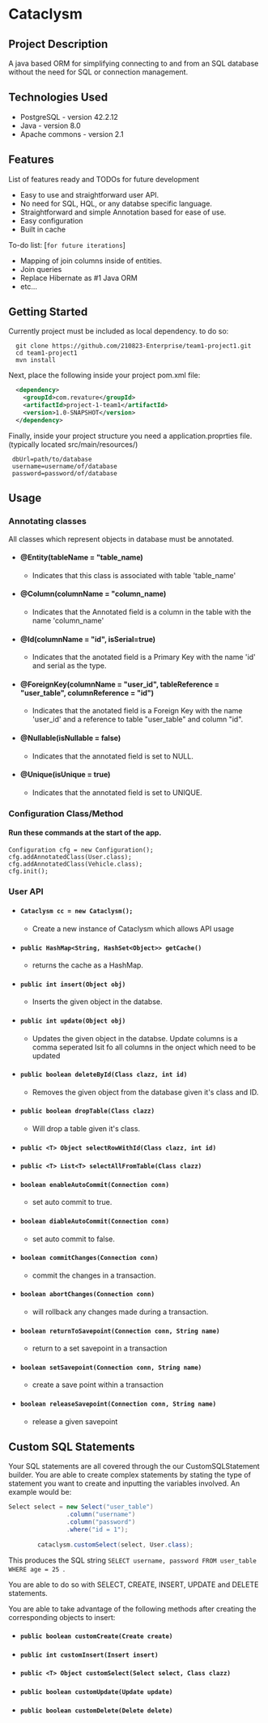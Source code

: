 # Cataclysm

## Project Description
A java based ORM for simplifying connecting to and from an SQL database without the need for SQL or connection management. 

## Technologies Used

* PostgreSQL - version 42.2.12  
* Java - version 8.0  
* Apache commons - version 2.1  

## Features

List of features ready and TODOs for future development  
* Easy to use and straightforward user API.  
* No need for SQL, HQL, or any databse specific language.  
* Straightforward and simple Annotation based for ease of use. 
* Easy configuration
* Built in cache

To-do list: [`for future iterations`]
* Mapping of join columns inside of entities.     
* Join queries 
* Replace Hibernate as #1 Java ORM
* etc...

## Getting Started  
Currently project must be included as local dependency. to do so:
```shell
  git clone https://github.com/210823-Enterprise/team1-project1.git
  cd team1-project1
  mvn install
```
Next, place the following inside your project pom.xml file:
```XML
  <dependency>
    <groupId>com.revature</groupId>
    <artifactId>project-1-team1</artifactId>
    <version>1.0-SNAPSHOT</version>
  </dependency>

```


Finally, inside your project structure you need a application.proprties file. 
 (typically located src/main/resources/)
 ``` 
  dbUrl=path/to/database
  username=username/of/database
  password=password/of/database  
  ```
  
## Usage  
  ### Annotating classes  
  All classes which represent objects in database must be annotated.
   - #### @Entity(tableName = "table_name)  
      - Indicates that this class is associated with table 'table_name'  
   - #### @Column(columnName = "column_name)  
      - Indicates that the Annotated field is a column in the table with the name 'column_name'  
   - #### @Id(columnName = "id", isSerial=true)  
      - Indicates that the anotated field is a Primary Key with the name 'id' and serial as the type.  
   - #### @ForeignKey(columnName = "user_id", tableReference = "user_table", columnReference = "id")  
      - Indicates that the anotated field is a Foreign Key with the name 'user_id' and a reference to table "user_table" and column "id". 
   - #### @Nullable(isNullable = false) 
      - Indicates that the annotated field is set to NULL.
   - #### @Unique(isUnique = true) 
      - Indicates that the annotated field is set to UNIQUE.

  ### Configuration Class/Method
  #### Run these commands at the start of the app.
  ```
  Configuration cfg = new Configuration();
  cfg.addAnnotatedClass(User.class);
  cfg.addAnnotatedClass(Vehicle.class);
  cfg.init();
  ```

  ### User API  
  
  - #### `Cataclysm cc = new Cataclysm();`  
     - Create a new instance of Cataclysm which allows API usage  
  - #### `public HashMap<String, HashSet<Object>> getCache()`  
     - returns the cache as a HashMap.  
  - #### `public int insert(Object obj)`  
     - Inserts the given object in the databse.   
  - #### `public int update(Object obj)`  
     - Updates the given object in the databse. Update columns is a comma seperated lsit fo all columns in the onject which need to be updated  
  - #### `public boolean deleteById(Class clazz, int id)`  
     - Removes the given object from the database given it's class and ID.  
  - #### `public boolean dropTable(Class clazz)`  
     - Will drop a table given it's class.  
  - #### `public <T> Object selectRowWithId(Class clazz, int id)`  
  - #### `public <T> List<T> selectAllFromTable(Class clazz)`
  - #### `boolean enableAutoCommit(Connection conn)` 
     - set auto commit to true.  
  - #### `boolean diableAutoCommit(Connection conn)` 
     - set auto commit to false. 
  - #### `boolean commitChanges(Connection conn)` 
     - commit the changes in a transaction. 
  - #### `boolean abortChanges(Connection conn)` 
     - will rollback any changes made during a transaction. 
  - #### `boolean returnToSavepoint(Connection conn, String name)` 
     - return to a set savepoint in a transaction 
  - #### `boolean setSavepoint(Connection conn, String name)` 
     - create a save point within a transaction 
  - #### `boolean releaseSavepoint(Connection conn, String name)` 
     - release a given savepoint 

## Custom SQL Statements

Your SQL statements are all covered through the our CustomSQLStatement builder. You are able to create complex statements by stating the type of statement you want to create and inputting the variables involved. An example would be:

```java
Select select = new Select("user_table")
				.column("username")
				.column("password")
				.where("id = 1");
        
        cataclysm.customSelect(select, User.class);
```


This produces the SQL string `SELECT username, password FROM user_table WHERE age = 25
`. 

You are able to do so with SELECT, CREATE, INSERT, UPDATE and DELETE statements.

You are able to take advantage of the following methods after creating the corresponding objects to insert:

  - #### `public boolean customCreate(Create create)`
  - #### `public int customInsert(Insert insert)`
  - #### `public <T> Object customSelect(Select select, Class clazz)`
  - #### `public boolean customUpdate(Update update) `
  - #### `public boolean customDelete(Delete delete) `
